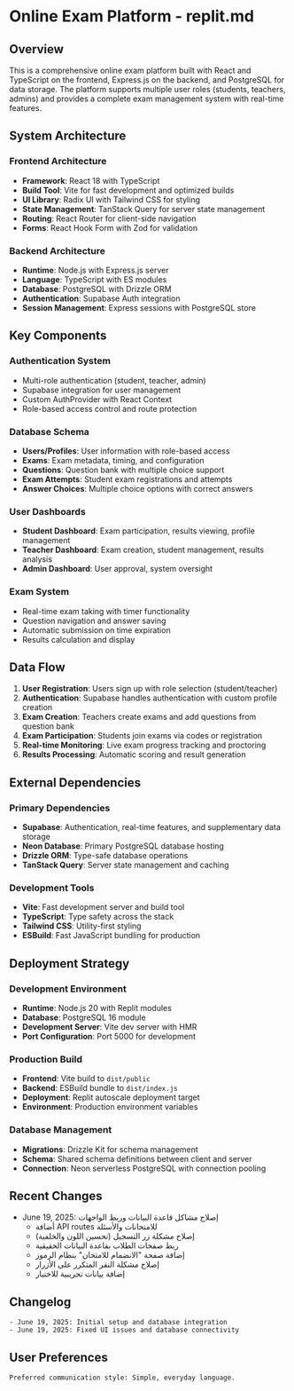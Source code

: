 # Online Exam Platform - replit.md

## Overview

This is a comprehensive online exam platform built with React and TypeScript on the frontend, Express.js on the backend, and PostgreSQL for data storage. The platform supports multiple user roles (students, teachers, admins) and provides a complete exam management system with real-time features.

## System Architecture

### Frontend Architecture
- **Framework**: React 18 with TypeScript
- **Build Tool**: Vite for fast development and optimized builds
- **UI Library**: Radix UI with Tailwind CSS for styling
- **State Management**: TanStack Query for server state management
- **Routing**: React Router for client-side navigation
- **Forms**: React Hook Form with Zod for validation

### Backend Architecture
- **Runtime**: Node.js with Express.js server
- **Language**: TypeScript with ES modules
- **Database**: PostgreSQL with Drizzle ORM
- **Authentication**: Supabase Auth integration
- **Session Management**: Express sessions with PostgreSQL store

## Key Components

### Authentication System
- Multi-role authentication (student, teacher, admin)
- Supabase integration for user management
- Custom AuthProvider with React Context
- Role-based access control and route protection

### Database Schema
- **Users/Profiles**: User information with role-based access
- **Exams**: Exam metadata, timing, and configuration
- **Questions**: Question bank with multiple choice support
- **Exam Attempts**: Student exam registrations and attempts
- **Answer Choices**: Multiple choice options with correct answers

### User Dashboards
- **Student Dashboard**: Exam participation, results viewing, profile management
- **Teacher Dashboard**: Exam creation, student management, results analysis
- **Admin Dashboard**: User approval, system oversight

### Exam System
- Real-time exam taking with timer functionality
- Question navigation and answer saving
- Automatic submission on time expiration
- Results calculation and display

## Data Flow

1. **User Registration**: Users sign up with role selection (student/teacher)
2. **Authentication**: Supabase handles authentication with custom profile creation
3. **Exam Creation**: Teachers create exams and add questions from question bank
4. **Exam Participation**: Students join exams via codes or registration
5. **Real-time Monitoring**: Live exam progress tracking and proctoring
6. **Results Processing**: Automatic scoring and result generation

## External Dependencies

### Primary Dependencies
- **Supabase**: Authentication, real-time features, and supplementary data storage
- **Neon Database**: Primary PostgreSQL database hosting
- **Drizzle ORM**: Type-safe database operations
- **TanStack Query**: Server state management and caching

### Development Tools
- **Vite**: Fast development server and build tool
- **TypeScript**: Type safety across the stack
- **Tailwind CSS**: Utility-first styling
- **ESBuild**: Fast JavaScript bundling for production

## Deployment Strategy

### Development Environment
- **Runtime**: Node.js 20 with Replit modules
- **Database**: PostgreSQL 16 module
- **Development Server**: Vite dev server with HMR
- **Port Configuration**: Port 5000 for development

### Production Build
- **Frontend**: Vite build to `dist/public`
- **Backend**: ESBuild bundle to `dist/index.js`
- **Deployment**: Replit autoscale deployment target
- **Environment**: Production environment variables

### Database Management
- **Migrations**: Drizzle Kit for schema management
- **Schema**: Shared schema definitions between client and server
- **Connection**: Neon serverless PostgreSQL with connection pooling

## Recent Changes
- June 19, 2025: إصلاح مشاكل قاعدة البيانات وربط الواجهات
  - أضافة API routes للامتحانات والأسئلة
  - إصلاح مشكلة زر التسجيل (تحسين اللون والخلفية)
  - ربط صفحات الطلاب بقاعدة البيانات الحقيقية
  - إضافة صفحة "الانضمام للامتحان" بنظام الرموز
  - إصلاح مشكلة النقر المتكرر على الأزرار
  - إضافة بيانات تجريبية للاختبار

## Changelog
```
- June 19, 2025: Initial setup and database integration
- June 19, 2025: Fixed UI issues and database connectivity
```

## User Preferences
```
Preferred communication style: Simple, everyday language.
```